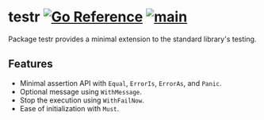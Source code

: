 # testr [![Go Reference](https://pkg.go.dev/badge/github.com/minizilla/testr.svg)](https://pkg.go.dev/github.com/minizilla/testr) [![main](https://github.com/minizilla/testr/actions/workflows/main.yaml/badge.svg)](https://github.com/minizilla/testr/actions/workflows/main.yaml)

Package testr provides a minimal extension to the standard library's testing.

## Features

- Minimal assertion API with  `Equal`, `ErrorIs`, `ErrorAs`, and `Panic`.
- Optional message using `WithMessage`.
- Stop the execution using `WithFailNow`.
- Ease of initialization with `Must`.
